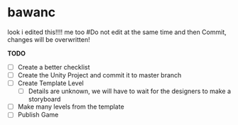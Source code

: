 # bawanc
look i edited this!!!!
me too
#Do not edit at the same time and then Commit, changes will be overwritten!

**TODO**
- [ ] Create a better checklist
- [ ] Create the Unity Project and commit it to master branch
- [ ] Create Template Level
  - [ ] Details are unknown, we will have to wait for the designers to make a storyboard
- [ ] Make many levels from the template
- [ ] Publish Game
